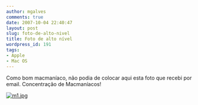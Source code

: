 ```yaml
---
author: mgalves
comments: true
date: 2007-10-04 22:40:47
layout: post
slug: foto-de-alto-nivel
title: Foto de alto nível
wordpress_id: 191
tags:
- Apple
- Mac OS
---
```


Como bom macmaníaco, não podia de colocar aqui esta foto que recebi por email. Concentração de Macmaníacos!

[![m1.jpg]({{BASE_PATH}}images/2007-10-04-foto-de-alto-nivel/m1.jpg)]({{BASE_PATH}}images/2007-10-04-foto-de-alto-nivel/m1.jpg)
